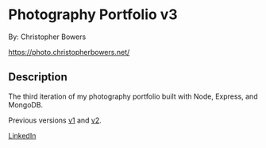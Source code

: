 # Photography Portfolio v3
By: Christopher Bowers

<https://photo.christopherbowers.net/>

## Description

The third iteration of my photography portfolio built with Node, Express, and MongoDB.

Previous versions [v1](https://github.com/christopherbowers/Photography-Portfolio-v1) and [v2](https://github.com/christopherbowers/Photography-Portfolio-v2).

[LinkedIn](https://linkedin.com/in/christopher-bowers-dev)
